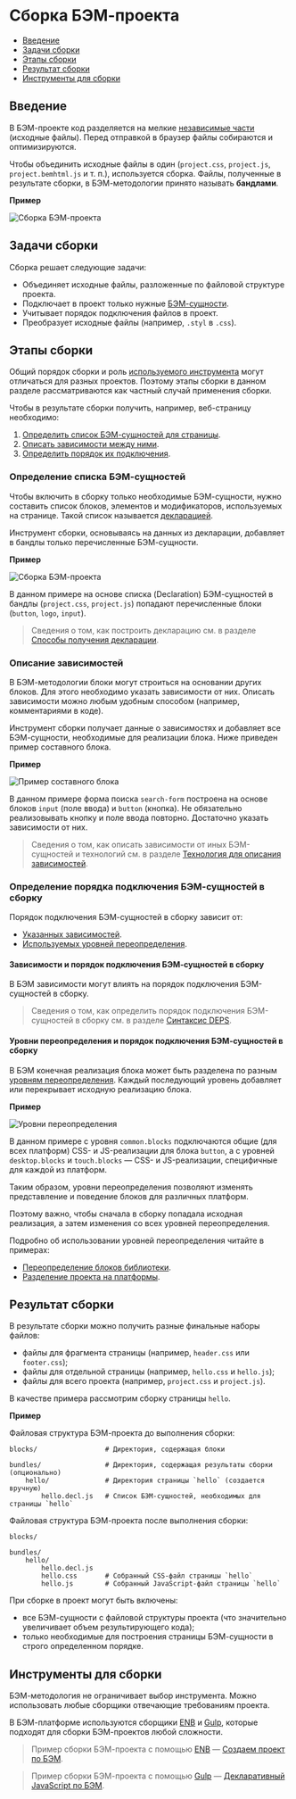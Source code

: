 # Сборка БЭМ-проекта

* [Введение](#Введение)
* [Задачи сборки](#Задачи-сборки)
* [Этапы сборки](#Этапы-сборки)
* [Результат сборки](#Результат-сборки)
* [Инструменты для сборки](#Инструменты-для-сборки)

## Введение

В БЭМ-проекте код разделяется на мелкие [независимые части](../filestructure/filestructure.ru.md#Принципы-организации-файловой-структуры-БЭМ-проекта) (исходные файлы). Перед отправкой в браузер файлы собираются и оптимизируются.

Чтобы объединить исходные файлы в один (`project.css`, `project.js`, `project.bemhtml.js` и т. п.), используется сборка. Файлы, полученные в результате сборки, в БЭМ-методологии принято называть **бандлами**.

**Пример**

![Сборка БЭМ-проекта](https://rawgit.com/bem-site/bem-method/godfreyd-methodology-deps/method/build/build__bem-project.svg)

## Задачи сборки

Сборка решает следующие задачи:

* Объединяет исходные файлы, разложенные по файловой структуре проекта.
* Подключает в проект только нужные [БЭМ-сущности](../key-concepts/key-concepts.ru.md#БЭМ-сущность).
* Учитывает порядок подключения файлов в проект.
* Преобразует исходные файлы (например, `.styl` в `.css`).

## Этапы сборки

Общий порядок сборки и роль [используемого инструмента](#Инструменты-для-сборки) могут отличаться для разных проектов. Поэтому этапы сборки в данном разделе рассматриваются как частный случай применения сборки.

Чтобы в результате сборки получить, например, веб-страницу необходимо:

1. [Определить список БЭМ-сущностей для страницы](#Определение-списка-БЭМ-сущностей).
2. [Описать зависимости между ними](#Описание-зависимостей).
3. [Определить порядок их подключения](#Определение-порядка-подключения-БЭМ-сущностей-в-сборку).

### Определение списка БЭМ-сущностей

Чтобы включить в сборку только необходимые БЭМ-сущности, нужно составить список блоков, элементов и модификаторов, используемых на странице. Такой список называется [декларацией](../declarations/declarations.ru.md).

Инструмент сборки, основываясь на данных из декларации, добавляет в бандлы только перечисленные БЭМ-сущности.

**Пример**

![Сборка БЭМ-проекта](https://rawgit.com/bem-site/bem-method/godfreyd-methodology-deps/method/build/build__declaration.svg)

В данном примере на основе списка (Declaration) БЭМ-сущностей в бандлы (`project.css`, `project.js`) попадают перечисленные блоки (`button`, `logo`, `input`).

> Сведения о том, как построить декларацию см. в разделе [Способы получения декларации](../declarations/declarations.ru.md#Способы-получения-декларации).

### Описание зависимостей

В БЭМ-методологии блоки могут строиться на основании других блоков. Для этого необходимо указать зависимости от них. Описать зависимости можно любым удобным способом (например, комментариями в коде).

Инструмент сборки получает данные о зависимостях и добавляет все БЭМ-сущности, необходимые для реализации блока. Ниже приведен пример составного блока.

**Пример**

![Пример составного блока](https://rawgit.com/bem-site/bem-method/godfreyd-methodology-deps/method/build/build__search-form.svg)

В данном примере форма поиска `search-form` построена на основе блоков `input` (поле ввода) и `button` (кнопка). Не обязательно реализовывать кнопку и поле ввода повторно. Достаточно указать зависимости от них.

> Сведения о том, как описать зависимости от иных БЭМ-сущностей и технологий см. в разделе [Технология для описания зависимостей](https://ru.bem.info/technology/deps/).

### Определение порядка подключения БЭМ-сущностей в сборку

Порядок подключения БЭМ-сущностей в сборку зависит от:

* [Указанных зависимостей](#Зависимости-и-порядок-подключения-БЭМ-сущностей-в-сборку).
* [Используемых уровней переопределения](#Уровни-переопределения-и-порядок-подключения-БЭМ-сущностей-в-сборку).

#### Зависимости и порядок подключения БЭМ-сущностей в сборку

В БЭМ зависимости могут влиять на порядок подключения БЭМ-сущностей в сборку.

> Сведения о том, как определить порядок подключения БЭМ-сущностей в сборку см. в разделе [Синтаксис DEPS](https://ru.bem.info/platform/deps/#Поля-определяющие-зависимость).

#### Уровни переопределения и порядок подключения БЭМ-сущностей в сборку

В БЭМ конечная реализация блока может быть разделена по разным [уровням переопределения](../key-concepts/key-concepts.ru.md#Уровень-переопределения). Каждый последующий уровень добавляет или перекрывает исходную реализацию блока.

**Пример**

![Уровни переопределения](https://rawgit.com/bem-site/bem-method/godfreyd-methodology-deps/method/build/build__levels.svg)

В данном примере с уровня `common.blocks` подключаются общие (для всех платформ) CSS- и JS-реализации для блока `button`, а с уровней `desktop.blocks` и `touch.blocks` — CSS- и JS-реализации, специфичные для каждой из платформ.

Таким образом, уровни переопределения позволяют изменять представление и поведение блоков для различных платформ.

Поэтому важно, чтобы сначала в сборку попадала исходная реализация, а затем изменения со всех уровней переопределения.

Подробно об использовании уровней переопределения читайте в примерах:

* [Переопределение блоков библиотеки](../filestructure/filestructure.ru.md#Подключение-библиотеки).
* [Разделение проекта на платформы](../filestructure/filestructure.ru.md#Разделение-проекта-на-платформы).

## Результат сборки

В результате сборки можно получить разные финальные наборы файлов:

* файлы для фрагмента страницы (например, `header.css` или `footer.css`);
* файлы для отдельной страницы (например, `hello.css` и `hello.js`);
* файлы для всего проекта (например, `project.css` и `project.js`).

В качестве примера рассмотрим сборку страницы `hello`.

**Пример**

Файловая структура БЭМ-проекта до выполнения сборки:

```files
blocks/                 # Директория, содержащая блоки

bundles/                # Директория, содержащая результаты сборки (опционально)
    hello/              # Директория страницы `hello` (создается вручную)
        hello.decl.js   # Список БЭМ-сущностей, необходимых для страницы `hello`
```

Файловая структура БЭМ-проекта после выполнения сборки:

```files
blocks/                 

bundles/                
    hello/              
        hello.decl.js   
        hello.css       # Собранный CSS-файл страницы `hello`
        hello.js        # Собранный JavaScript-файл страницы `hello`
```

При сборке в проект могут быть включены:

* все БЭМ-сущности с файловой структуры проекта (что значительно увеличивает объем результирующего кода);
* только необходимые для построения страницы БЭМ-сущности в строго определенном порядке.

## Инструменты для сборки

БЭМ-методология не ограничивает выбор инструмента. Можно использовать любые сборщики отвечающие требованиям проекта.

В БЭМ-платформе используются сборщики [ENB](https://ru.bem.info/tools/bem/enb-bem/) и [Gulp](http://gulpjs.com/), которые подходят для сборки БЭМ-проектов любой сложности.

> Пример сборки БЭМ-проекта с помощью [ENB](https://ru.bem.info/tools/bem/enb-bem/) — [Создаем проект по БЭМ](https://ru.bem.info/tutorials/start-with-project-stub/).

> Пример сборки БЭМ-проекта с помощью [Gulp](http://gulpjs.com/) — [Декларативный JavaScript по БЭМ](https://ru.bem.info/forum/-696/).
